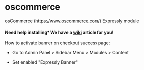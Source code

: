# oscommerce
osCommerce (https://www.oscommerce.com/) Expressly module

#### Need help installing? We have a [wiki](https://github.com/expressly/oscommerce/wiki/Guide) article for you!

How to activate banner on checkout success page:

* Go to Admin Panel > Sidebar Menu > Modules > Content

* Set enabled "Expressly Banner"